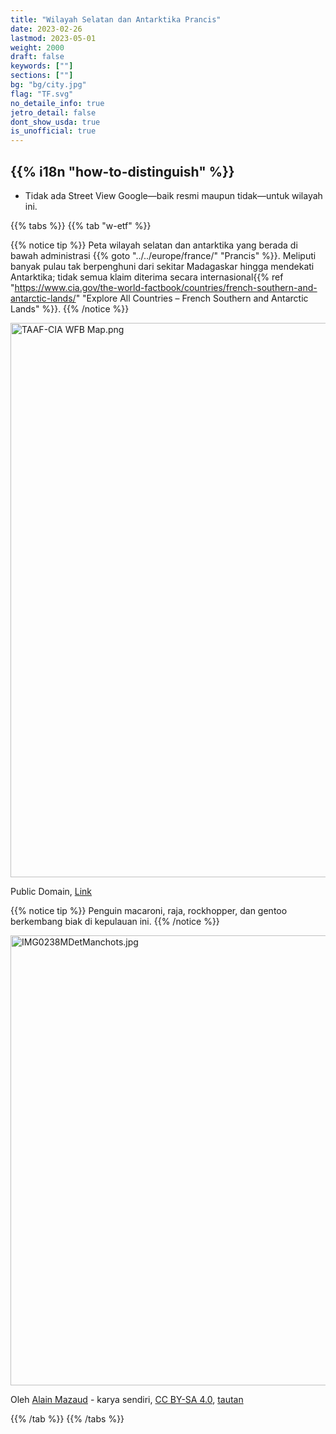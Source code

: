 ```yaml
---
title: "Wilayah Selatan dan Antarktika Prancis"
date: 2023-02-26
lastmod: 2023-05-01
weight: 2000
draft: false
keywords: [""]
sections: [""]
bg: "bg/city.jpg"
flag: "TF.svg"
no_detaile_info: true
jetro_detail: false
dont_show_usda: true
is_unofficial: true
---
```


<div class="main-desciption country-description">
    <h2 class="section-title">{{% i18n "how-to-distinguish" %}}</h2>
    <ul class="rule-list">
        <li>Tidak ada Street View Google—baik resmi maupun tidak—untuk wilayah ini.</li>
    </ul>
</div>

{{% tabs %}}
{{% tab "w-etf" %}}

{{% notice tip %}}
Peta wilayah selatan dan antarktika yang berada di bawah administrasi {{% goto "../../europe/france/" "Prancis" %}}. Meliputi banyak pulau tak berpenghuni dari sekitar Madagaskar hingga mendekati Antarktika; tidak semua klaim diterima secara internasional{{% ref "https://www.cia.gov/the-world-factbook/countries/french-southern-and-antarctic-lands/" "Explore All Countries – French Southern and Antarctic Lands" %}}.
{{% /notice %}}
<div class="googlemap-if no-margin">
<p><a href="https://commons.wikimedia.org/wiki/File:TAAF-CIA_WFB_Map.png#/media/File:TAAF-CIA_WFB_Map.png"><img src="https://upload.wikimedia.org/wikipedia/commons/d/d6/TAAF-CIA_WFB_Map.png" alt="TAAF-CIA WFB Map.png" height="887" width="690"></a></p><p>Public Domain, <a href="https://commons.wikimedia.org/w/index.php?curid=519995">Link</a></p>
</div>

{{% notice tip %}}
Penguin macaroni, raja, rockhopper, dan gentoo berkembang biak di kepulauan ini.
{{% /notice %}}
<div class="googlemap-if no-margin">
<p><a href="https://commons.wikimedia.org/wiki/File:IMG0238MDetManchots.jpg#/media/File:IMG0238MDetManchots.jpg"><img src="https://upload.wikimedia.org/wikipedia/commons/9/90/IMG0238MDetManchots.jpg" alt="IMG0238MDetManchots.jpg" height="720" width="1080"></a></p><p>Oleh <a href="//commons.wikimedia.org/w/index.php?title=User:Almazaud&amp;action=edit&amp;redlink=1" class="new" title="User:Almazaud (halaman tidak ada)">Alain Mazaud</a> - karya sendiri, <a href="https://creativecommons.org/licenses/by-sa/4.0" title="Creative Commons Attribution-Share Alike 4.0">CC BY-SA 4.0</a>, <a href="https://commons.wikimedia.org/w/index.php?curid=72091625">tautan</a></p>
</div>
{{% /tab %}}
{{% /tabs  %}}
